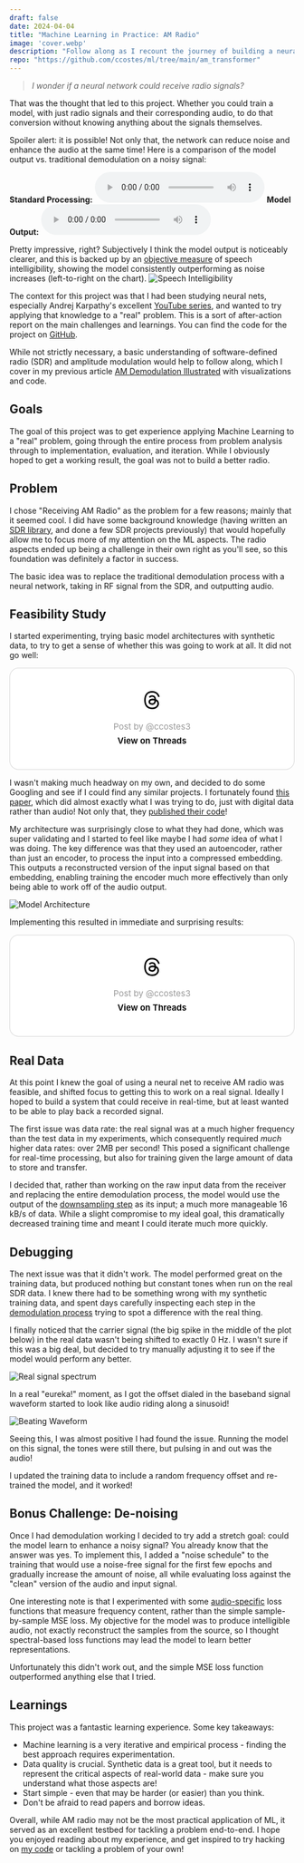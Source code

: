 ```yaml
---
draft: false
date: 2024-04-04
title: "Machine Learning in Practice: AM Radio"
image: 'cover.webp'
description: "Follow along as I recount the journey of building a neural network to demodulate and enhance AM radio signals! This article walks through the key challenges, breakthroughs, and learnings from my first end-to-end machine learning project, with all the code available on GitHub."
repo: "https://github.com/ccostes/ml/tree/main/am_transformer"
---
```

> *I wonder if a neural network could receive radio signals?*

That was the thought that led to this project. Whether you could train a model, with just radio signals and their corresponding audio, to do that conversion without knowing anything about the signals themselves.

Spoiler alert: it is possible! Not only that, the network can reduce noise and enhance the audio at the same time! Here is a comparison of the model output vs. traditional demodulation on a noisy signal:

**Standard Processing:**
<audio controls src="0dB_standard.wav"></audio>
**Model Output:**
<audio controls src="0dB_model.wav"></audio>

Pretty impressive, right? Subjectively I think the model output is noticeably clearer, and this is backed up by an [objective measure](https://github.com/mpariente/pystoi) of speech intelligibility, showing the model consistently outperforming as noise increases (left-to-right on the chart).
![Speech Intelligibility](intelligibility.png)

The context for this project was that I had been studying neural nets, especially Andrej Karpathy's excellent [YouTube series](https://www.youtube.com/watch?v=VMj-3S1tku0&list=PLAqhIrjkxbuWI23v9cThsA9GvCAUhRvKZ&pp=iAQB), and wanted to try applying that knowledge to a "real" problem. This is a sort of after-action report on the main challenges and learnings. You can find the code for the project on [GitHub](https://github.com/ccostes/ml).

While not strictly necessary, a basic understanding of software-defined radio (SDR) and amplitude modulation would help to follow along, which I cover in my previous article [AM Demodulation Illustrated](/posts/ml/am_explainer) with visualizations and code.

## Goals
The goal of this project was to get experience applying Machine Learning to a "real" problem, going through the entire process from problem analysis through to implementation, evaluation, and iteration. While I obviously hoped to get a working result, the goal was not to build a better radio.

## Problem
I chose "Receiving AM Radio" as the problem for a few reasons; mainly that it seemed cool. I did have some background knowledge (having written an [SDR library](https://github.com/ccostes/rtl-sdr-rs), and done a few SDR projects previously) that would hopefully allow me to focus more of my attention on the ML aspects. The radio aspects ended up being a challenge in their own right as you'll see, so this foundation was definitely a factor in success.

The basic idea was to replace the traditional demodulation process with a neural network, taking in RF signal from the SDR, and outputting audio.

## Feasibility Study
I started experimenting, trying basic model architectures with synthetic data, to try to get a sense of whether this was going to work at all. It did not go well:
<blockquote class="text-post-media" data-text-post-permalink="https://www.threads.net/@ccostes3/post/C3bbjL_tLiD" data-text-post-version="0" id="ig-tp-C3bbjL_tLiD" style=" background:#FFF; border-width: 1px; border-style: solid; border-color: #00000026; border-radius: 16px; max-width:540px; margin: auto; min-width:270px; padding:0; width:99.375%; width:-webkit-calc(100% - 2px); width:calc(100% - 2px);"> <a href="https://www.threads.net/@ccostes3/post/C3bbjL_tLiD" style=" background:#FFFFFF; line-height:0; padding:0 0; text-align:center; text-decoration:none; width:100%; font-family: -apple-system, BlinkMacSystemFont, sans-serif;" target="_blank"> <div style=" padding: 40px; display: flex; flex-direction: column; align-items: center;"><div style=" display:block; height:32px; width:32px; padding-bottom:20px;"> <svg aria-label="Threads" height="32px" role="img" viewBox="0 0 192 192" width="32px" xmlns="http://www.w3.org/2000/svg"> <path d="M141.537 88.9883C140.71 88.5919 139.87 88.2104 139.019 87.8451C137.537 60.5382 122.616 44.905 97.5619 44.745C97.4484 44.7443 97.3355 44.7443 97.222 44.7443C82.2364 44.7443 69.7731 51.1409 62.102 62.7807L75.881 72.2328C81.6116 63.5383 90.6052 61.6848 97.2286 61.6848C97.3051 61.6848 97.3819 61.6848 97.4576 61.6855C105.707 61.7381 111.932 64.1366 115.961 68.814C118.893 72.2193 120.854 76.925 121.825 82.8638C114.511 81.6207 106.601 81.2385 98.145 81.7233C74.3247 83.0954 59.0111 96.9879 60.0396 116.292C60.5615 126.084 65.4397 134.508 73.775 140.011C80.8224 144.663 89.899 146.938 99.3323 146.423C111.79 145.74 121.563 140.987 128.381 132.296C133.559 125.696 136.834 117.143 138.28 106.366C144.217 109.949 148.617 114.664 151.047 120.332C155.179 129.967 155.42 145.8 142.501 158.708C131.182 170.016 117.576 174.908 97.0135 175.059C74.2042 174.89 56.9538 167.575 45.7381 153.317C35.2355 139.966 29.8077 120.682 29.6052 96C29.8077 71.3178 35.2355 52.0336 45.7381 38.6827C56.9538 24.4249 74.2039 17.11 97.0132 16.9405C119.988 17.1113 137.539 24.4614 149.184 38.788C154.894 45.8136 159.199 54.6488 162.037 64.9503L178.184 60.6422C174.744 47.9622 169.331 37.0357 161.965 27.974C147.036 9.60668 125.202 0.195148 97.0695 0H96.9569C68.8816 0.19447 47.2921 9.6418 32.7883 28.0793C19.8819 44.4864 13.2244 67.3157 13.0007 95.9325L13 96L13.0007 96.0675C13.2244 124.684 19.8819 147.514 32.7883 163.921C47.2921 182.358 68.8816 191.806 96.9569 192H97.0695C122.03 191.827 139.624 185.292 154.118 170.811C173.081 151.866 172.51 128.119 166.26 113.541C161.776 103.087 153.227 94.5962 141.537 88.9883ZM98.4405 129.507C88.0005 130.095 77.1544 125.409 76.6196 115.372C76.2232 107.93 81.9158 99.626 99.0812 98.6368C101.047 98.5234 102.976 98.468 104.871 98.468C111.106 98.468 116.939 99.0737 122.242 100.233C120.264 124.935 108.662 128.946 98.4405 129.507Z" /></svg></div> <div style=" font-size: 15px; line-height: 21px; color: #999999; font-weight: 400; padding-bottom: 4px; "> Post by @ccostes3</div> <div style=" font-size: 15px; line-height: 21px; color: #000000; font-weight: 600; "> View on Threads</div></div></a></blockquote>

I wasn't making much headway on my own, and decided to do some Googling and see if I could find any similar projects. I fortunately found [this paper](https://arxiv.org/abs/2109.10404), which did almost exactly what I was trying to do, just with digital data rather than audio! Not only that, they [published their code](https://github.com/pnnl/DieselWolf/tree/master)!

My architecture was surprisingly close to what they had done, which was super validating and I started to feel like maybe I had *some* idea of what I was doing. The key difference was that they used an autoencoder, rather than just an encoder, to process the input into a compressed embedding. This outputs a reconstructed version of the input signal based on that embedding, enabling training the encoder much more effectively than only being able to work off of the audio output.

![Model Architecture](model.png)

Implementing this resulted in immediate and surprising results:

<blockquote class="text-post-media" data-text-post-permalink="https://www.threads.net/@ccostes3/post/C3diN79PPBB" data-text-post-version="0" id="ig-tp-C3diN79PPBB" style=" background:#FFF; border-width: 1px; border-style: solid; border-color: #00000026; border-radius: 16px; max-width:540px; margin: auto; min-width:270px; padding:0; width:99.375%; width:-webkit-calc(100% - 2px); width:calc(100% - 2px);"> <a href="https://www.threads.net/@ccostes3/post/C3diN79PPBB" style=" background:#FFFFFF; line-height:0; padding:0 0; text-align:center; text-decoration:none; width:100%; font-family: -apple-system, BlinkMacSystemFont, sans-serif;" target="_blank"> <div style=" padding: 40px; display: flex; flex-direction: column; align-items: center;"><div style=" display:block; height:32px; width:32px; padding-bottom:20px;"> <svg aria-label="Threads" height="32px" role="img" viewBox="0 0 192 192" width="32px" xmlns="http://www.w3.org/2000/svg"> <path d="M141.537 88.9883C140.71 88.5919 139.87 88.2104 139.019 87.8451C137.537 60.5382 122.616 44.905 97.5619 44.745C97.4484 44.7443 97.3355 44.7443 97.222 44.7443C82.2364 44.7443 69.7731 51.1409 62.102 62.7807L75.881 72.2328C81.6116 63.5383 90.6052 61.6848 97.2286 61.6848C97.3051 61.6848 97.3819 61.6848 97.4576 61.6855C105.707 61.7381 111.932 64.1366 115.961 68.814C118.893 72.2193 120.854 76.925 121.825 82.8638C114.511 81.6207 106.601 81.2385 98.145 81.7233C74.3247 83.0954 59.0111 96.9879 60.0396 116.292C60.5615 126.084 65.4397 134.508 73.775 140.011C80.8224 144.663 89.899 146.938 99.3323 146.423C111.79 145.74 121.563 140.987 128.381 132.296C133.559 125.696 136.834 117.143 138.28 106.366C144.217 109.949 148.617 114.664 151.047 120.332C155.179 129.967 155.42 145.8 142.501 158.708C131.182 170.016 117.576 174.908 97.0135 175.059C74.2042 174.89 56.9538 167.575 45.7381 153.317C35.2355 139.966 29.8077 120.682 29.6052 96C29.8077 71.3178 35.2355 52.0336 45.7381 38.6827C56.9538 24.4249 74.2039 17.11 97.0132 16.9405C119.988 17.1113 137.539 24.4614 149.184 38.788C154.894 45.8136 159.199 54.6488 162.037 64.9503L178.184 60.6422C174.744 47.9622 169.331 37.0357 161.965 27.974C147.036 9.60668 125.202 0.195148 97.0695 0H96.9569C68.8816 0.19447 47.2921 9.6418 32.7883 28.0793C19.8819 44.4864 13.2244 67.3157 13.0007 95.9325L13 96L13.0007 96.0675C13.2244 124.684 19.8819 147.514 32.7883 163.921C47.2921 182.358 68.8816 191.806 96.9569 192H97.0695C122.03 191.827 139.624 185.292 154.118 170.811C173.081 151.866 172.51 128.119 166.26 113.541C161.776 103.087 153.227 94.5962 141.537 88.9883ZM98.4405 129.507C88.0005 130.095 77.1544 125.409 76.6196 115.372C76.2232 107.93 81.9158 99.626 99.0812 98.6368C101.047 98.5234 102.976 98.468 104.871 98.468C111.106 98.468 116.939 99.0737 122.242 100.233C120.264 124.935 108.662 128.946 98.4405 129.507Z" /></svg></div> <div style=" font-size: 15px; line-height: 21px; color: #999999; font-weight: 400; padding-bottom: 4px; "> Post by @ccostes3</div> <div style=" font-size: 15px; line-height: 21px; color: #000000; font-weight: 600; "> View on Threads</div></div></a></blockquote>
<script async src="https://www.threads.net/embed.js"></script>

## Real Data
At this point I knew the goal of using a neural net to receive AM radio was feasible, and shifted focus to getting this to work on a real signal. Ideally I hoped to build a system that could receive in real-time, but at least wanted to be able to play back a recorded signal.

The first issue was data rate: the real signal was at a much higher frequency than the test data in my experiments, which consequently required *much* higher data rates: over 2MB per second! This posed a significant challenge for real-time processing, but also for training given the large amount of data to store and transfer.

I decided that, rather than working on the raw input data from the receiver and replacing the entire demodulation process, the model would use the output of the [downsampling step](/posts/ml/am_explainer/#downsample) as its input; a much more manageable 16 kB/s of data. While a slight compromise to my ideal goal, this dramatically decreased training time and meant I could iterate much more quickly.

## Debugging
The next issue was that it didn't work. The model performed great on the training data, but produced nothing but constant tones when run on the real SDR data. I knew there had to be something wrong with my synthetic training data, and spent days carefully inspecting each step in the [demodulation process](/posts/ml/am_explainer) trying to spot a difference with the real thing.

I finally noticed that the carrier signal (the big spike in the middle of the plot below) in the real data wasn't being shifted to exactly 0 Hz. I wasn't sure if this was a big deal, but decided to try manually adjusting it to see if the model would perform any better.

![Real signal spectrum](spectrum.png)

In a real "eureka!" moment, as I got the offset dialed in the baseband signal waveform started to look like audio riding along a sinusoid!

![Beating Waveform](waveform.png)

Seeing this, I was almost positive I had found the issue. Running the model on this signal, the tones were still there, but pulsing in and out was the audio!

I updated the training data to include a random frequency offset and re-trained the model, and it worked!

## Bonus Challenge: De-noising
Once I had demodulation working I decided to try add a stretch goal: could the model learn to enhance a noisy signal? You already know that the answer was yes. To implement this, I added a "noise schedule" to the training that would use a noise-free signal for the first few epochs and gradually increase the amount of noise, all while evaluating loss against the "clean" version of the audio and input signal.

One interesting note is that I experimented with some [audio-specific](https://github.com/csteinmetz1/auraloss) loss functions that measure frequency content, rather than the simple sample-by-sample MSE loss. My objective for the model was to produce intelligible audio, not exactly reconstruct the samples from the source, so I thought spectral-based loss functions may lead the model to learn better representations.

Unfortunately this didn't work out, and the simple MSE loss function outperformed anything else that I tried.

## Learnings
This project was a fantastic learning experience. Some key takeaways:

- Machine learning is a very iterative and empirical process - finding the best approach requires experimentation.
- Data quality is crucial. Synthetic data is a great tool, but it needs to represent the critical aspects of real-world data - make sure you understand what those aspects are!
- Start simple - even that may be harder (or easier) than you think.
- Don't be afraid to read papers and borrow ideas.

Overall, while AM radio may not be the most practical application of ML, it served as an excellent testbed for tackling a problem end-to-end. I hope you enjoyed reading about my experience, and get inspired to try hacking on [my code](https://github.com/ccostes/ml/tree/main/am_transformer) or tackling a problem of your own!